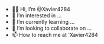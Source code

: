 - 👋🏽 Hi, I’m @Xavier4284
- 👀 I’m interested in ...
- 🌱 I’m currently learning ...
- 💞️ I’m looking to collaborate on ...
- 📫 How to reach me at 'Xavier4284 

<!---
Xavier4284/Xavier4284 is a ✨ special ✨ repository because its `README.md` (this file) appears on your GitHub profile.
You can click the Preview link to take a look at your changes.
--->
